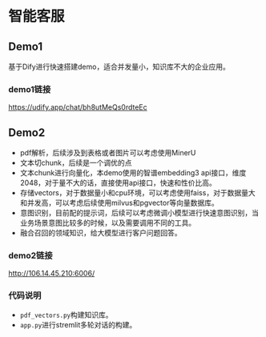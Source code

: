 # 智能客服

## Demo1
基于Dify进行快速搭建demo，适合并发量小，知识库不大的企业应用。

### demo1链接
https://udify.app/chat/bh8utMeQs0rdteEc

## Demo2

- pdf解析，后续涉及到表格或者图片可以考虑使用MinerU
- 文本切chunk，后续是一个调优的点
- 文本chunk进行向量化，本demo使用的智谱embedding3 api接口，维度2048，对于量不大的话，直接使用api接口，快速和性价比高。
- 存储vectors，对于数据量小和cpu环境，可以考虑使用faiss，对于数据量大和并发高，可以考虑后续使用milvus和pgvector等向量数据库。
- 意图识别，目前配的提示词，后续可以考虑微调小模型进行快速意图识别，当业务场景意图比较多的时候，以及需要调用不同的工具。
- 融合召回的领域知识，给大模型进行客户问题回答。

### demo2链接
http://106.14.45.210:6006/

### 代码说明
- `pdf_vectors.py`构建知识库。
- `app.py`进行stremlit多轮对话的构建。
